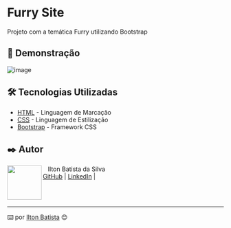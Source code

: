 # Furry Site

Projeto com a temática Furry utilizando Bootstrap

## 🚀 Demonstração

![image](assets/images/final-project-capture-desktop.png)


## 🛠️ Tecnologias Utilizadas

* [HTML](https://www.w3.org/html/) - Linguagem de Marcação
* [CSS](https://www.w3.org/Style/CSS/) - Linguagem de Estilização
* [Bootstrap](https://getbootstrap.com/) - Framework CSS

## ✒️ Autor
<p>
    <img align=left margin=10 width=80 src="https://avatars.githubusercontent.com/u/43584705?v=4"/>
    <p>&nbsp&nbsp&nbspIlton Batista da Silva <br>
    <a href="https://github.com/IltonBJSilva">GitHub</a>&nbsp;|&nbsp;<a href="https://www.linkedin.com/in/iltonbsilva/">LinkedIn</a>&nbsp;|&nbsp;</p>
</p>
<br/><br/>
<p>

---
⌨️ por [Ilton Batista](https://github.com/IltonBJSilva) 😊
